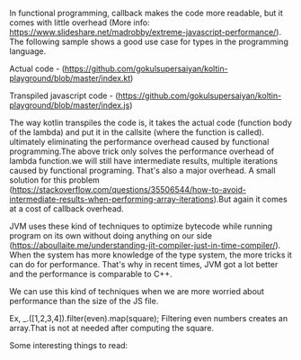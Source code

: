 In functional programming, callback makes the code more readable, but it comes with little overhead (More info: https://www.slideshare.net/madrobby/extreme-javascript-performance/). The following sample shows a good use case for types in the programming language.

Actual code - (https://github.com/gokulsupersaiyan/koltin-playground/blob/master/index.kt)

Transpiled javascript code - (https://github.com/gokulsupersaiyan/koltin-playground/blob/master/index.js)

The way kotlin transpiles the code is, it takes the actual code (function body of the lambda) and put it in the callsite (where the function is called).
ultimately eliminating the performance overhead caused by functional programming.The above trick only solves the performance overhead of lambda function.we will still have intermediate results, multiple iterations caused by functional programing. That's also a major overhead. A small solution for this problem (https://stackoverflow.com/questions/35506544/how-to-avoid-intermediate-results-when-performing-array-iterations).But again it comes at a cost of callback overhead.

JVM uses these kind of techniques to optimize bytecode while running program on its own without doing anything on our side (https://aboullaite.me/understanding-jit-compiler-just-in-time-compiler/). When the system has more knowledge of the type system, the more tricks it can do for performance. That's why in recent times, JVM got a lot better and the performance is comparable to C++.

We can use this kind of techniques when we are more worried about performance than the size of the JS file. 

Ex,
_.([1,2,3,4]).filter(even).map(square);
Filtering even numbers creates an array.That is not at needed after computing the square.

Some interesting things to read:

